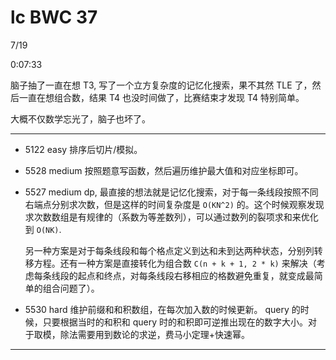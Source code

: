 # lc BWC 37

7/19

0:07:33

脑子抽了一直在想 T3, 写了一个立方复杂度的记忆化搜索，果不其然 TLE 了，然后一直在想组合数，结果 T4 也没时间做了，比赛结束才发现 T4 特别简单。

大概不仅数学忘光了，脑子也坏了。

------

- 5122 easy
    排序后切片/模拟。

- 5528 medium
    按照题意写函数，然后遍历维护最大值和对应坐标即可。

- 5527 medium
    dp, 最直接的想法就是记忆化搜索，对于每一条线段按照不同右端点分别求次数，但是这样的时间复杂度是 `O(KN^2)` 的。这个时候观察发现求次数数组是有规律的（系数为等差数列），可以通过数列的裂项求和来优化到 `O(NK)`. 
    
    另一种方案是对于每条线段和每个格点定义到达和未到达两种状态，分别列转移方程。还有一种方案是直接转化为组合数 `C(n + k + 1, 2 * k)` 来解决（考虑每条线段的起点和终点，对每条线段右移相应的格数避免重复，就变成最简单的组合问题了）。

- 5530 hard
    维护前缀和和积数组，在每次加入数的时候更新。 query 的时候，只要根据当时的和积和 query 时的和积即可逆推出现在的数字大小。对于取模，除法需要用到数论的求逆，费马小定理+快速幂。


------

